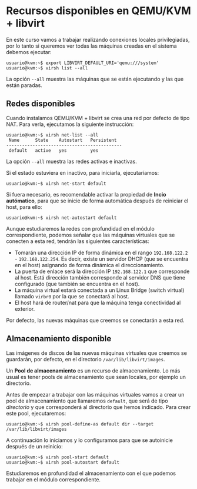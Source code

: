 # Recursos disponibles en QEMU/KVM + libvirt

En este curso vamos a trabajar realizando conexiones locales privilegiadas, por lo tanto si queremos ver todas las máquinas creadas en el sistema debemos ejecutar:

```
usuario@kvm:~$ export LIBVIRT_DEFAULT_URI='qemu:///system'
usuario@kvm:~$ virsh list --all
```

La opción `--all` muestra las máquinas que se están ejecutando y las que están paradas.

## Redes disponibles

Cuando instalamos QEMU/KVM + libvirt se crea una red por defecto de tipo NAT. Para verla, ejecutamos la siguiente instrucción:

```
usuario@kvm:~$ virsh net-list --all
 Name      State    Autostart   Persistent
--------------------------------------------
 default   active   yes         yes

```
La opción `--all` muestra las redes activas e inactivas.

Si el estado estuviera en inactivo, para iniciarla, ejecutaríamos:

```
usuario@kvm:~$ virsh net-start default 
```

Si fuera necesario, es recomendable activar la propiedad de **Incio autómatico**, para que se inicie de forma automática después de reiniciar el host, para ello:

```
usuario@kvm:~$ virsh net-autostart default
```

Aunque estudiaremos la redes con profundidad en el módulo correspondiente, podemos señalar que las máquinas virtuales que se conecten a esta red, tendrán las siguientes características:

* Tomarán una dirección IP de forma dinámica en el rango `192.168.122.2` - `192.168.122.254`. Es decir, existe un servidor DHCP (que se encuentra en el host) asignando de forma dinámica el direccionamiento.
* La puerta de enlace será la dirección IP `192.168.122.1` que corresponde al host. Está dirección también corresponde al servidor DNS que tiene configurado (que también se encuentra en el host).
* La máquina virtual estará conectada a un Linux Bridge (switch virtual) llamado `virbr0` por la que se conectará al host.
* El host hará de router/nat para que la máquina tenga conectividad al exterior.

Por defecto, las nuevas máquinas que creemos se conectarán a esta red.

## Almacenamiento disponible

Las imágenes de discos de las nuevas máquinas virtuales que creemos se guardarán, por defecto, en el directorio `/var/lib/libvirt/images`.

Un **Pool de almacenamiento** es un recurso de almacenamiento. Lo más usual es tener pools de almacenamiento que sean locales, por ejemplo un directorio.

Antes de empezar a trabajar con las máquinas virtuales vamos a crear un pool de almacenamiento que llamaremos `default`, que será de tipo *directorio* y que corresponderá al directorio que hemos indicado. Para crear este pool, ejecutaremos:

```
usuario@kvm:~$ virsh pool-define-as default dir --target /var/lib/libvirt/images
```

A continuación lo iniciamos y lo configuramos para que se autoinicie después de un reinicio:

```
usuario@kvm:~$ virsh pool-start default 
usuario@kvm:~$ virsh pool-autostart default 
```

Estudiaremos en profundidad el almacenamiento con el que podemos trabajar en el módulo correspondiente. 